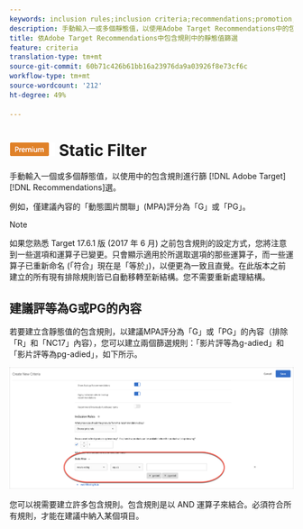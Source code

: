 ```yaml
---
keywords: inclusion rules;inclusion criteria;recommendations;promotion;promotions;dynamic filtering;static;static filter
description: 手動輸入一或多個靜態值，以使用Adobe Target Recommendations中的包含規則進行篩選。
title: 依Adobe Target Recommendations中包含規則中的靜態值篩選
feature: criteria
translation-type: tm+mt
source-git-commit: 60b71c426b61bb16a23976da9a03926f8e73cf6c
workflow-type: tm+mt
source-wordcount: '212'
ht-degree: 49%

---
```



# ![PREMIUM](/help/assets/premium.png) Static Filter

手動輸入一個或多個靜態值，以使用中的包含規則進行篩 [!DNL Adobe Target][!DNL Recommendations]選。

例如，僅建議內容的「動態圖片關聯」(MPA)評分為「G」或「PG」。

>[!NOTE]
>
>如果您熟悉 Target 17.6.1 版 (2017 年 6 月) 之前包含規則的設定方式，您將注意到一些選項和運算子已變更。只會顯示適用於所選取選項的那些運算子，而一些運算子已重新命名 (「符合」現在是「等於」)，以便更為一致且直覺。在此版本之前建立的所有現有排除規則皆已自動移轉至新結構。您不需要重新處理結構。

## 建議評等為G或PG的內容

若要建立含靜態值的包含規則，以建議MPA評分為「G」或「PG」的內容（排除「R」和「NC17」內容），您可以建立兩個篩選規則：「影片評等為g-adied」和「影片評等為pg-adied」，如下所示。

![影片評分範例](/help/c-recommendations/c-algorithms/assets/movies.png)

您可以視需要建立許多包含規則。包含規則是以 AND 運算子來結合。必須符合所有規則，才能在建議中納入某個項目。
